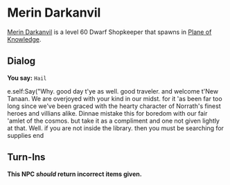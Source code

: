# Merin Darkanvil



[Merin Darkanvil](/npc/202148) is a level 60 Dwarf Shopkeeper that spawns in [Plane of Knowledge](/zone/202).



## Dialog

**You say:** `Hail`



e.self:Say("Why. good day t'ye as well. good traveler. and welcome t'New Tanaan. We are overjoyed with your kind in our midst. for it 'as been far too long since we've been graced with the hearty character of Norrath's finest heroes and villians alike. Dinnae mistake this for boredom with our fair 'amlet of the cosmos. but take it as a compliment and one not given lightly at that. Well. if you are not inside the library. then you must be searching for supplies 
end



## Turn-Ins



**This NPC *should* return incorrect items given.**





